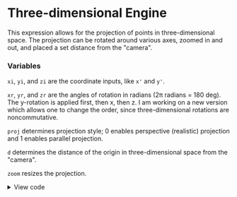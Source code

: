 # Three-dimensional Engine

This expression allows for the projection of points in three-dimensional space. The projection can be rotated around various axes, zoomed in and out, and placed a set distance from the "camera".

### Variables

`xi`, `yi`, and `zi` are the coordinate inputs, like `x'` and `y'`.

`xr`, `yr`, and `zr` are the angles of rotation in radians (2π radians = 180 deg). The y-rotation is applied first, then x, then z. I am working on a new version which allows one to change the order, since three-dimensional rotations are noncommutative.

`proj` determines projection style; 0 enables perspective (realistic) projection and 1 enables parallel projection.

`d` determines the distance of the origin in three-dimensional space from the "camera".

`zoom` resizes the projection.

<details>
  <summary>View code</summary>
  
```
###################### Coordinates ########################

xi = 0;           #Left-right

yi = 0;  #Back-front

zi = 0; #Down-up

######################## Angles ###########################

xr = 0; #Tumble forward

yr = 0; #Counter-clockwise from front

zr = 0; #Counter-clockwise from top

#Order of application is yr, xr, zr

####################### Modifiers #########################

proj = 0;   #0 for perspective, 1 for parallel projection

#0 has foreshortening (realism), 1 retains parallelism

d = 10;     #Distance from projection (perspective only)

zoom = 30;  #Size of projection

h = 70*sqrt(xi^2 + yi^2 + zi^2);

v = if(index < 343,1,0);

s = 1;

######## Calculations (don't worry about these) ###########

xy = xi*cos(yr) - zi*sin(yr);
                                     #y-rotations
zy = xi*sin(yr) + zi*cos(yr);
 
yx = yi*cos(xr) - zy*sin(xr);
                                     #x-rotations
zx = yi*sin(xr) + zy*cos(xr);
 
xz = xy*cos(zr) - yx*sin(zr);
                                     #z-rotations
yz = xy*sin(zr) + yx*cos(zr);
 
x' = zoom*xz*if(proj,1,(d/(d+yz)));  #Horizontal output
 
y' = zoom*zx*if(proj,1,(d/(d+yz)));  #Vertical output

#########Make sure to use rectangular grid 20x20!########## 

#################Expression by Chrnan6710##################
```
</details>
